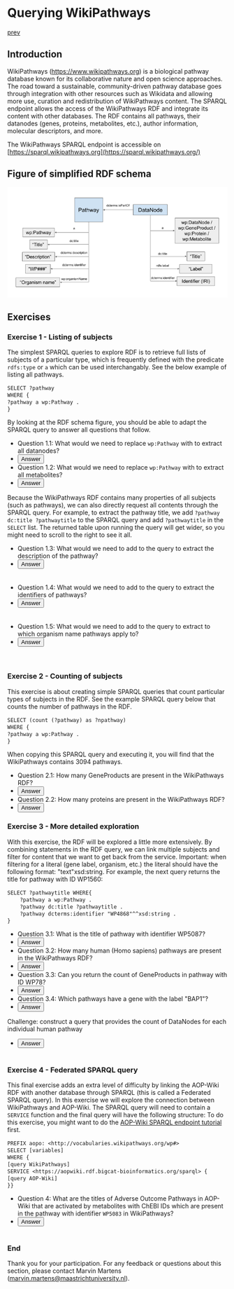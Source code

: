 # Querying WikiPathways

[prev](README.md)

<script>
  function toggleAnswer(id) {
  var answer = document.getElementById(id);
  if (answer.style.visibility === "hidden" ||
      answer.style.visibility === "none") {
    answer.style.visibility = "visible";
  } else {
    answer.style.visibility = "hidden";
  }
}
</script>


## Introduction
WikiPathways (https://www.wikipathways.org) is a biological pathway database known for its collaborative nature and open science approaches. The road toward a sustainable, community-driven pathway database goes through integration with other resources such as Wikidata and allowing more use, curation and redistribution of WikiPathways content. The SPARQL endpoint allows the access of the WikiPathways RDF and integrate its content with other databases. The RDF contains all pathways, their datanodes (genes, proteins, metabolites, etc.), author information, molecular descriptors, and more.

The WikiPathways SPARQL endpoint is accessible on [https://sparql.wikipathways.org](https://sparql.wikipathways.org/)

## Figure of simplified RDF schema
<img src="WP RDF simple schema.png">


## Exercises
### Exercise 1 - Listing of subjects
The simplest SPARQL queries to explore RDF is to retrieve full lists of subjects of a particular type, which is frequently defined with the predicate `rdfs:type` or `a` which can be used interchangably. See the below example of listing all pathways.
```sparql
SELECT ?pathway 
WHERE {
?pathway a wp:Pathway .
}
```
By looking at the RDF schema figure, you should be able to adapt the SPARQL query to answer all questions that follow.

- Question 1.1: What would we need to replace `wp:Pathway` with to extract all datanodes? 
- <button onclick="toggleAnswer('q1.1')">Answer</button><span id="q1.1" style="visibility: hidden">wp:DataNode</span>
- Question 1.2: What would we need to replace `wp:Pathway` with to extract all metabolites? 
- <button onclick="toggleAnswer('q1.2')">Answer</button><span id="q1.2" style="visibility: hidden">wp:Metabolite</span>

Because the WikiPathways RDF contains many properties of all subjects (such as pathways), we can also directly request all contents through the SPARQL query. For example, to extract the pathway title, we add `?pathway dc:title ?pathwaytitle` to the SPARQL query and add `?pathwaytitle` in the `SELECT` list. The returned table upon running the query will get wider, so you might need to scroll to the right to see it all. 

- Question 1.3: What would we need to add to the query to extract the description of the pathway? 
- <button onclick="toggleAnswer('q1.3')">Answer</button><span id="q1.3" style="visibility: hidden">Adding another variable to the `SELECT` list and requesting that variable by adding in the query `?pathway dc:description ?[new variable name]`. This should return a table with the added column.</span>
- Question 1.4: What would we need to add to the query to extract the identifiers of pathways? 
- <button onclick="toggleAnswer('q1.4')">Answer</button><span id="q1.4" style="visibility: hidden">Adding another variable to the `SELECT` list and requesting that variable by adding in the query `?pathway dcterms:identifier ?[new variable name]`. This should return a table with the added column.</span>
- Question 1.5: What would we need to add to the query to extract to which organism name pathways apply to? 
- <button onclick="toggleAnswer('q1.5')">Answer</button><span id="q1.5" style="visibility: hidden">Adding another variable to the `SELECT` list and requesting that variable by adding in the query `?pathway wp:organismName ?[new variable name]`. This should return a table with the added column.</span>

### Exercise 2 - Counting of subjects
This exercise is about creating simple SPARQL queries that count particular types of subjects in the RDF. See the example SPARQL query below that counts the number of pathways in the RDF.

```sparql
SELECT (count (?pathway) as ?npathway) 
WHERE {
?pathway a wp:Pathway .
}
```

When copying this SPARQL query and executing it, you will find that the WikiPathways contains 3094 pathways.

- Question 2.1: How many GeneProducts are present in the WikiPathways RDF? 
- <button onclick="toggleAnswer('q2.1')">Answer</button><span id="q2.1" style="visibility: hidden">37146</span>
- Question 2.2: How many proteins are present in the WikiPathways RDF? 
- <button onclick="toggleAnswer('q2.2')">Answer</button><span id="q2.2" style="visibility: hidden">16145</span>


### Exercise 3 - More detailed exploration
With this exercise, the RDF will be explored a little more extensively. By combining statements in the RDF query, we can link multiple subjects and filter for content that we want to get back from the service. Important: when filtering for a literal (gene label, organism, etc.) the literal should have the following format:  "text"xsd:string. For example, the next query returns the title for pathway with ID WP1560:

```sparql
SELECT ?pathwaytitle WHERE{
    ?pathway a wp:Pathway .
    ?pathway dc:title ?pathwaytitle .
    ?pathway dcterms:identifier "WP4868"^^xsd:string .
}
```

- Question 3.1: What is the title of pathway with identifier WP5087? 
- <button onclick="toggleAnswer('q3.1')">Answer</button><span id="q3.1" style="visibility: hidden">Malignant pleural mesothelioma</span>
- Question 3.2: How many human (Homo sapiens) pathways are present in the WikiPathways RDF? 
- <button onclick="toggleAnswer('q3.2')">Answer</button><span id="q3.2" style="visibility: hidden">1224</span>
- Question 3.3: Can you return the count of GeneProducts in pathway with ID WP78? 
- <button onclick="toggleAnswer('q3.3')">Answer</button><span id="q3.3" style="visibility: hidden">18</span>
- Question 3.4: Which pathways have a gene with the label "BAP1"? 
- <button onclick="toggleAnswer('q3.4')">Answer</button><span id="q3.4" style="visibility: hidden">WP4018 and WP5087</span>

Challenge: construct a query that provides the count of DataNodes for each individual human pathway
- <button onclick="toggleAnswer('c')">Answer</button><span id="c" style="visibility: hidden">Link to SPARQL query: [https://bit.ly/3lMqR3d](https://bit.ly/3lMqR3d)</span>

### Exercise 4 - Federated SPARQL query
This final exercise adds an extra level of difficulty by linking the AOP-Wiki RDF with another database through SPARQL (this is called a Federated SPARQL query). In this exercise we will explore the connection between WikiPathways and AOP-Wiki. The SPARQL query will need to contain a `SERVICE` function and the final query will have the following structure: To do this exercise, you might want to do the [AOP-Wiki SPARQL endpoint tutorial](AOP-Wiki.md) first.

```sparql
PREFIX aopo: <http://vocabularies.wikipathways.org/wp#>
SELECT [variables]
WHERE {
[query WikiPathways]
SERVICE <https://aopwiki.rdf.bigcat-bioinformatics.org/sparql> {
[query AOP-Wiki]
}}
```
- Question 4: What are the titles of Adverse Outcome Pathways in AOP-Wiki that are activated by metabolites with ChEBI IDs which are present in the pathway with identifier `WP5083` in WikiPathways? 
- <button onclick="toggleAnswer('c')">Answer</button><span id="c" style="visibility: hidden">Link to SPARQL query: [https://bit.ly/3DBRMVN](https://bit.ly/3DBRMVN)</span>

### End
Thank you for your participation. For any feedback or questions about this section, please contact Marvin Martens (marvin.martens@maastrichtuniversity.nl).
